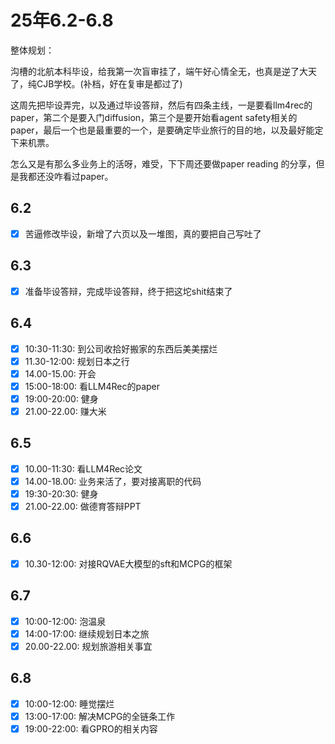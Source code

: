# 25年6.2-6.8

整体规划：

沟槽的北航本科毕设，给我第一次盲审挂了，端午好心情全无，也真是逆了大天了，纯CJB学校。(补档，好在复审是都过了)

这周先把毕设弄完，以及通过毕设答辩，然后有四条主线，一是要看llm4rec的paper，第二个是要入门diffusion，第三个是要开始看agent safety相关的paper，最后一个也是最重要的一个，是要确定毕业旅行的目的地，以及最好能定下来机票。

怎么又是有那么多业务上的活呀，难受，下下周还要做paper reading 的分享，但是我都还没咋看过paper。

## 6.2

- [x] 苦逼修改毕设，新增了六页以及一堆图，真的要把自己写吐了

## 6.3

- [x] 准备毕设答辩，完成毕设答辩，终于把这坨shit结束了

## 6.4

- [x] 10:30-11:30: 到公司收拾好搬家的东西后美美摆烂
- [x] 11.30-12:00: 规划日本之行
- [x] 14.00-15.00: 开会
- [x] 15:00-18:00: 看LLM4Rec的paper
- [x] 19:00-20:00: 健身
- [x] 21.00-22.00: 赚大米

## 6.5

- [x] 10.00-11:30: 看LLM4Rec论文
- [x] 14.00-18.00: 业务来活了，要对接离职的代码
- [x] 19:30-20:30: 健身
- [x] 21.00-22.00: 做德育答辩PPT

## 6.6

- [x] 10.30-12:00: 对接RQVAE大模型的sft和MCPG的框架

## 6.7

- [x] 10:00-12:00: 泡温泉
- [x] 14:00-17:00: 继续规划日本之旅
- [x] 20.00-22.00: 规划旅游相关事宜

## 6.8

- [x] 10:00-12:00: 睡觉摆烂
- [x] 13:00-17:00: 解决MCPG的全链条工作
- [x] 19:00-22:00: 看GPRO的相关内容